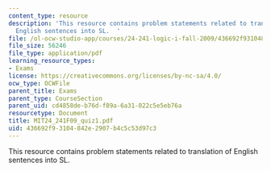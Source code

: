 ```yaml
---
content_type: resource
description: 'This resource contains problem statements related to translation of
  English sentences into SL.  '
file: /ol-ocw-studio-app/courses/24-241-logic-i-fall-2009/436692f93104842e2907b4c5c53d97c3_MIT24_241F09_quiz1.pdf
file_size: 56246
file_type: application/pdf
learning_resource_types:
- Exams
license: https://creativecommons.org/licenses/by-nc-sa/4.0/
ocw_type: OCWFile
parent_title: Exams
parent_type: CourseSection
parent_uid: cd4858de-b76d-f89a-6a31-022c5e5eb76a
resourcetype: Document
title: MIT24_241F09_quiz1.pdf
uid: 436692f9-3104-842e-2907-b4c5c53d97c3
---
```

This resource contains problem statements related to translation of English sentences into SL.  